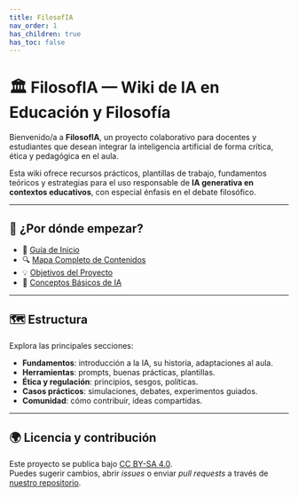 ```yaml
---
title: FilosofIA
nav_order: 1
has_children: true
has_toc: false   
---
```


# 🏛️ FilosofIA — Wiki de IA en Educación y Filosofía

Bienvenido/a a **FilosofIA**, un proyecto colaborativo para docentes y estudiantes que desean integrar la inteligencia artificial de forma crítica, ética y pedagógica en el aula.

Esta wiki ofrece recursos prácticos, plantillas de trabajo, fundamentos teóricos y estrategias para el uso responsable de **IA generativa en contextos educativos**, con especial énfasis en el debate filosófico.

---

## 🧭 ¿Por dónde empezar?

- 📘 [Guía de Inicio](Guia-de-Inicio.md)
- 🔍 [Mapa Completo de Contenidos](Mapa-Completo-de-Contenidos.md)
- 💡 [Objetivos del Proyecto](Objetivos-del-Proyecto.md)
- 🤖 [Conceptos Básicos de IA](Fundamentos/Conceptos-basicos-IA.md)

---

## 🗺️ Estructura

Explora las principales secciones:

- **Fundamentos**: introducción a la IA, su historia, adaptaciones al aula.
- **Herramientas**: prompts, buenas prácticas, plantillas.
- **Ética y regulación**: principios, sesgos, políticas.
- **Casos prácticos**: simulaciones, debates, experimentos guiados.
- **Comunidad**: cómo contribuir, ideas compartidas.

---

## 🌍 Licencia y contribución

Este proyecto se publica bajo [CC BY-SA 4.0](https://creativecommons.org/licenses/by-sa/4.0/).  
Puedes sugerir cambios, abrir *issues* o enviar *pull requests* a través de [nuestro repositorio](https://github.com/TU_USUARIO/filosofIA-wiki).

